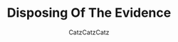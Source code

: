 ---
media: "images/rounds/round_2/captain_burns_corpses.png"
media_type: image
type: art
title: Disposing Of The Evidence
author: [CatzCatzCatz]
desc: Captain Quinn Sinclair burns the corpse of an agitator.
---